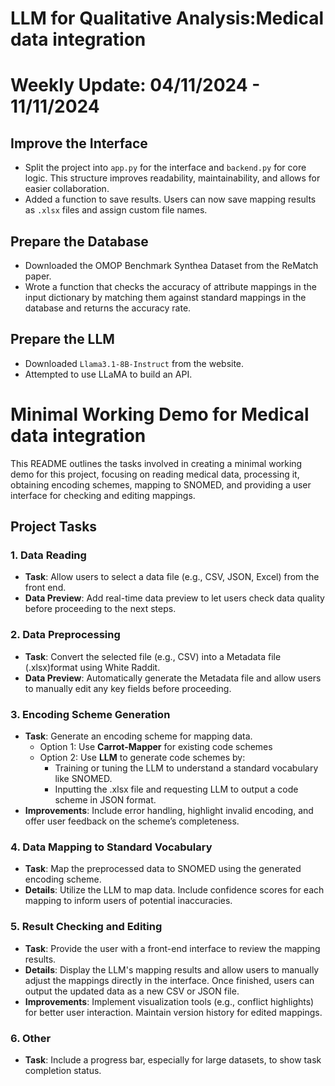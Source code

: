 # LLM for Qualitative Analysis:Medical data integration

# Weekly Update: 04/11/2024 - 11/11/2024

## Improve the Interface
- Split the project into `app.py` for the interface and `backend.py` for core logic. This structure improves readability, maintainability, and allows for easier collaboration.
- Added a function to save results. Users can now save mapping results as `.xlsx` files and assign custom file names.

## Prepare the Database
- Downloaded the OMOP Benchmark Synthea Dataset from the ReMatch paper.
- Wrote a function that checks the accuracy of attribute mappings in the input dictionary by matching them against standard mappings in the database and returns the accuracy rate.

## Prepare the LLM
- Downloaded `Llama3.1-8B-Instruct` from the website.
- Attempted to use LLaMA to build an API.



# Minimal Working Demo for Medical data integration

This README outlines the tasks involved in creating a minimal working demo for this project, focusing on reading medical data, processing it, obtaining encoding schemes, mapping to SNOMED, and providing a user interface for checking and editing mappings.

## Project Tasks

### 1. Data Reading
- **Task**: Allow users to select a data file (e.g., CSV, JSON, Excel) from the front end.
- **Data Preview**: Add real-time data preview to let users check data quality before proceeding to the next steps.

### 2. Data Preprocessing
- **Task**: Convert the selected file (e.g., CSV) into a Metadata file (.xlsx)format using White Raddit.
- **Data Preview**: Automatically generate the Metadata file and allow users to manually edit any key fields before proceeding.

### 3. Encoding Scheme Generation
- **Task**: Generate an encoding scheme for mapping data.
  - Option 1: Use **Carrot-Mapper** for existing code schemes 
  - Option 2: Use **LLM** to generate code schemes by:
    - Training or tuning the LLM to understand a standard vocabulary like SNOMED.
    - Inputting the .xlsx file and requesting LLM to output a code scheme in JSON format.
- **Improvements**: Include error handling, highlight invalid encoding, and offer user feedback on the scheme’s completeness.

### 4. Data Mapping to Standard Vocabulary
- **Task**: Map the preprocessed data to SNOMED using the generated encoding scheme.
- **Details**: Utilize the LLM to map data. Include confidence scores for each mapping to inform users of potential inaccuracies.

### 5. Result Checking and Editing
- **Task**: Provide the user with a front-end interface to review the mapping results.
- **Details**: Display the LLM's mapping results and allow users to manually adjust the mappings directly in the interface. Once finished, users can output the updated data as a new CSV or JSON file.
- **Improvements**: Implement visualization tools (e.g., conflict highlights) for better user interaction. Maintain version history for edited mappings.

### 6. Other
- **Task**: Include a progress bar, especially for large datasets, to show task completion status. 

